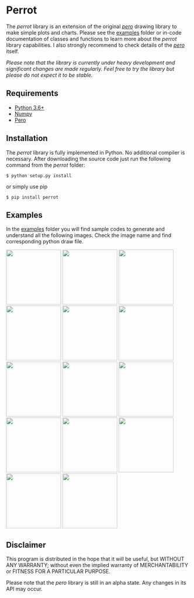 # Perrot

The *perrot* library is an extension of the original [*pero*](https://github.com/xxao/pero/) drawing library
to make simple plots and charts. Please see the [examples](https://github.com/xxao/perrot/tree/master/examples) folder
or in-code documentation of classes and functions to learn more about the *perrot* library capabilities.
I also strongly recommend to check details of the [*pero*](https://github.com/xxao/pero/) itself.

*Please note that the library is currently under heavy development and significant changes are made regularly. Feel free
to try the library but please do not expect it to be stable.*

## Requirements

- [Python 3.6+](https://www.python.org)
- [Numpy](https://pypi.org/project/numpy/)
- [Pero](https://github.com/xxao/pero/)


## Installation

The *perrot* library is fully implemented in Python. No additional compiler is necessary. After downloading the source
code just run the following command from the *perrot* folder:

```$ python setup.py install```

or simply use pip

```$ pip install perrot```


## Examples

In the [examples](https://github.com/xxao/perrot/tree/master/examples) folder you will find sample codes to generate and
understand all the following images. Check the image name and find corresponding python draw file.

<p>
    <img src="https://raw.githubusercontent.com/xxao/perrot/master/examples/images/annotations.png" height="150"/>
    <img src="https://raw.githubusercontent.com/xxao/perrot/master/examples/images/arrows.png" height="150"/>
    <img src="https://raw.githubusercontent.com/xxao/perrot/master/examples/images/assembly.png" height="150"/>
    <img src="https://raw.githubusercontent.com/xxao/perrot/master/examples/images/axes.png" height="150"/>
    <img src="https://raw.githubusercontent.com/xxao/perrot/master/examples/images/band.png" height="150"/>
    <img src="https://raw.githubusercontent.com/xxao/perrot/master/examples/images/bars.png" height="150"/>
    <img src="https://raw.githubusercontent.com/xxao/perrot/master/examples/images/heatmap.png" height="150"/>
    <img src="https://raw.githubusercontent.com/xxao/perrot/master/examples/images/histogram.png" height="150"/>
    <img src="https://raw.githubusercontent.com/xxao/perrot/master/examples/images/multiplot.png" height="150"/>
    <img src="https://raw.githubusercontent.com/xxao/perrot/master/examples/images/profile.png" height="150"/>
    <img src="https://raw.githubusercontent.com/xxao/perrot/master/examples/images/scatter.png" height="150"/>
    <img src="https://raw.githubusercontent.com/xxao/perrot/master/examples/images/stacks.png" height="150"/>
    <img src="https://raw.githubusercontent.com/xxao/perrot/master/examples/images/venn.png" height="150"/>
    <img src="https://raw.githubusercontent.com/xxao/perrot/master/examples/images/piechart.png" height="150"/>
</p>


## Disclaimer

This program is distributed in the hope that it will be useful, but WITHOUT ANY WARRANTY; without even the implied
warranty of MERCHANTABILITY or FITNESS FOR A PARTICULAR PURPOSE.

Please note that the *pero* library is still in an alpha state. Any changes in its API may occur.